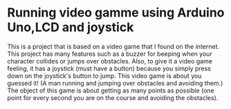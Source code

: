  # Running video gamme using Arduino Uno,LCD and joystick
 
 This is a project that is based on a video game that I found on the internet. This project has many features such as a buzzer for beeping when your character collides or jumps over obstacles. Also, to give it a video game feeling, it has a joystick (must have a button) because you simply press down on the joystick's button to jump. This video game is about you guessed it! (A man running and jumping over obstacles and avoiding them.) The object of this game is about getting as many points as possible (one point for every second you are on the course and avoiding the obstacles).
 
